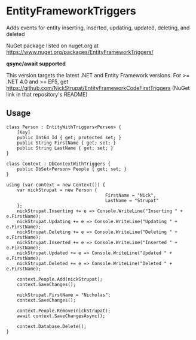 EntityFrameworkTriggers
=======================

Adds events for entity inserting, inserted, updating, updated, deleting, and deleted

NuGet package listed on nuget.org at https://www.nuget.org/packages/EntityFrameworkTriggers/

<strong>qsync/await supported</strong>

This version targets the latest .NET and Entity Framework versions. For >= .NET 4.0 and >= EF5, get https://github.com/NickStrupat/EntityFrameworkCodeFirstTriggers (NuGet link in that repository's README)

## Usage

    class Person : EntityWithTriggers<Person> {
        [Key]
        public Int64 Id { get; protected set; }
        public String FirstName { get; set; }
        public String LastName { get; set; }
    }
    
    class Context : DbContextWithTriggers {
        public DbSet<Person> People { get; set; }
    }
    
    using (var context = new Context()) {
        var nickStrupat = new Person {
                                         FirstName = "Nick",
                                         LastName = "Strupat"
        };
        nickStrupat.Inserting += e => Console.WriteLine("Inserting " + e.FirstName);
        nickStrupat.Updating += e => Console.WriteLine("Updating " + e.FirstName);
        nickStrupat.Deleting += e => Console.WriteLine("Deleting " + e.FirstName);
        nickStrupat.Inserted += e => Console.WriteLine("Inserted " + e.FirstName);
        nickStrupat.Updated += e => Console.WriteLine("Updated " + e.FirstName);
        nickStrupat.Deleted += e => Console.WriteLine("Deleted " + e.FirstName);
        
        context.People.Add(nickStrupat);
        context.SaveChanges();
        
        nickStrupat.FirstName = "Nicholas";
        context.SaveChanges();
        
        context.People.Remove(nickStrupat);
        await context.SaveChangesAsync();
        
        context.Database.Delete();
    }
